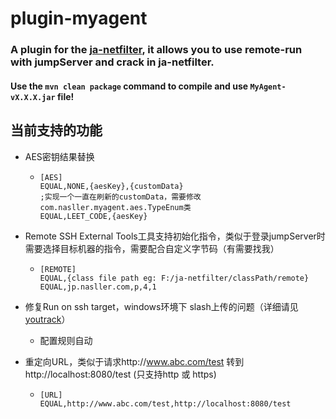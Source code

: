 # plugin-myagent

### A plugin for the [ja-netfilter](https://gitee.com/ja-netfilter/ja-netfilter), it allows you to use remote-run with jumpServer and crack in ja-netfilter.

#### Use the `mvn clean package` command to compile and use `MyAgent-vX.X.X.jar` file!



## 当前支持的功能

+ AES密钥结果替换

  + ```
    [AES]
    EQUAL,NONE,{aesKey},{customData}
    ;实现一个一直在刷新的customData，需要修改com.nasller.myagent.aes.TypeEnum类
    EQUAL,LEET_CODE,{aesKey}
    ```
  
+ Remote SSH External Tools工具支持初始化指令，类似于登录jumpServer时需要选择目标机器的指令，需要配合自定义字节码（有需要找我）

  + ```
    [REMOTE]
    EQUAL,{class file path eg: F:/ja-netfilter/classPath/remote}
    EQUAL,jp.nasller.com,p,4,1
    ```

+ 修复Run on ssh target，windows环境下 slash上传的问题（详细请见 [youtrack](https://youtrack.jetbrains.com/issue/IDEA-270106/Run-Targets-cant-run-JUnit-RC-on-ssh-target-with-rsync-on-Windows)）

  + 配置规则自动

+ 重定向URL，类似于请求http://www.abc.com/test 转到 http://localhost:8080/test (只支持http 或 https)

  + ```
    [URL]
    EQUAL,http://www.abc.com/test,http://localhost:8080/test
    ```
